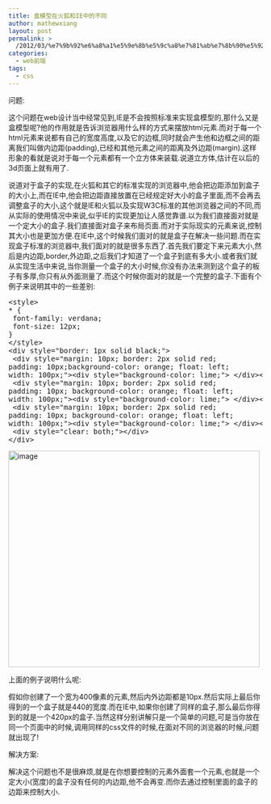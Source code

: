 ```yaml
---
title: 盒模型在火狐和IE中的不同
author: mathewxiang
layout: post
permalink: >
  /2012/03/%e7%9b%92%e6%a8%a1%e5%9e%8b%e5%9c%a8%e7%81%ab%e7%8b%90%e5%92%8cie%e4%b8%ad%e7%9a%84%e4%b8%8d%e5%90%8c/
categories:
  - web前端
tags:
  - css
---
```

问题:

这个问题在web设计当中经常见到,IE是不会按照标准来实现盒模型的,那什么又是盒模型呢?他的作用就是告诉浏览器用什么样的方式来摆放html元素.而对于每一个html元素来说都有自己的宽度高度,以及它的边框,同时就会产生他和边框之间的距离我们叫做内边距(padding),已经和其他元素之间的距离及外边距(margin).这样形象的看就是说对于每一个元素都有一个立方体来装载.说道立方体,估计在以后的3d页面上就有用了.

说道对于盒子的实现,在火狐和其它的标准实现的浏览器中,他会把边距添加到盒子的大小上,而在IE中,他会把边距直接放置在已经规定好大小的盒子里面,而不会再去调整盒子的大小,这个就是IE和火狐以及实现W3C标准的其他浏览器之间的不同,而从实际的使用情况中来说,似乎IE的实现更加让人感觉靠谱.以为我们直接面对就是一个定大小的盒子.我们直接面对盒子来布局页面.而对于实际现实的元素来说,控制其大小也是更加方便.在IE中,这个时候我们面对的就是盒子在解决一些问题.而在实现盒子标准的浏览器中,我们面对的就是很多东西了.首先我们要定下来元素大小,然后是内边距,border,外边距,之后我们才知道了一个盒子到底有多大小.或者我们就从实现生活中来说,当你测量一个盒子的大小时候,你没有办法来测到这个盒子的板子有多厚,你只有从外面测量了.而这个时候你面对的就是一个完整的盒子.下面有个例子来说明其中的一些差别:

<pre>&lt;style&gt;
* {
 font-family: verdana;
 font-size: 12px;
}
&lt;/style&gt;
&lt;div style="border: 1px solid black;"&gt;
 &lt;div style="margin: 10px; border: 2px solid red;
padding: 10px;background-color: orange; float: left;
width: 100px;"&gt;&lt;div style="background-color: lime;"&gt;&nbsp;&lt;/div&gt;&lt;/div&gt;
 &lt;div style="margin: 10px; border: 2px solid red;
padding: 10px; background-color: orange; float: left;
width: 100px;"&gt;&lt;div style="background-color: lime;"&gt;&nbsp;&lt;/div&gt;&lt;/div&gt;
 &lt;div style="margin: 10px; border: 2px solid red;
padding: 10px; background-color: orange; float: left;
width: 100px;"&gt;&lt;div style="background-color: lime;"&gt;&nbsp;&lt;/div&gt;&lt;/div&gt;
 &lt;div style="clear: both;"&gt;&lt;/div&gt;
&lt;/div&gt;</pre>

[<img style="border-bottom: 0px; border-left: 0px; display: inline; border-top: 0px; border-right: 0px" title="image" border="0" alt="image" src="http://www.yyxzy.org/wp-content/uploads/2012/03/image_thumb20.png" width="498" height="428" />][1] 

上面的例子说明什么呢:

假如你创建了一个宽为400像素的元素,然后内外边距都是10px.然后实际上最后你得到的一个盒子就是440的宽度.而在IE中,如果你创建了同样的盒子,那么最后你得到的就是一个420px的盒子.当然这样分别讲解只是一个简单的问题,可是当你放在同一个页面中的时候,调用同样的css文件的时候,在面对不同的浏览器的时候,问题就出现了!

解决方案:

解决这个问题也不是很麻烦,就是在你想要控制的元素外面套一个元素,也就是一个定大小(宽度)的盒子没有任何的内边距,他不会再变.而你去通过控制里面的盒子的边距来控制大小.

 [1]: http://www.yyxzy.org/wp-content/uploads/2012/03/image20.png